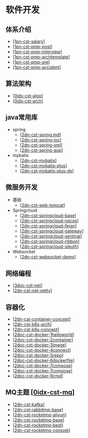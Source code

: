 
# 软件开发

## 体系介绍

- [[1pn-cst-salary]]
- [[1pn-cst-pmp-post]]
- [[1pn-cst-pmp-interview]]
- [[1pn-cst-pmp-archtemplate]]
- [[1pn-cst-pmp-sre]]
- [[1pn-cst-pmp-accident]]

## 算法架构

- [[0idx-cst-algo]]
- [[0idx-cst-arch]]

## java常用库

- spring
  - [[2dn-cst-spring.md]]
  - [[2dn-cst-spring-ioc]]
  - [[2dn-cst-spring-xml]]
  - [[2dn-cst-spring-aop]]
- mybatis
  - [[2dn-cst-mybatis]]
  - [[2dn-cst-mybatis-plus]]
  - [[2dn-cst-mybatis-plus-ds]]


## 微服务开发

- 基础
  - [[2dn-cst-web-tomcat]]
- Springcloud
  - [[2dn-cst-springcloud-base]]
  - [[2dn-cst-springcloud-nacos]]
  - [[2dn-cst-springcloud-feign]]
  - [[2dn-cst-springcloud-gateway]]
  - [[2dn-cst-springcloud-sentinal]]
  - [[2dn-cst-springcloud-ribbon]]
  - [[2dn-cst-springcloud-sleuth]]
- Websocket
  - [[2dn-cst-websocket-demo]]

## 网络编程

- [[3doc-cst-net]]
- [[2dn-cst-net-netty]]

## 容器化

- [[2dn-cst-container-concept]]
- [[2dn-cst-k8s-arch]]
- [[2dn-cst-k8s-concept]]
- [[2doc-cst-docker-1helloworld]]
- [[2doc-cst-docker-2container]]
- [[2doc-cst-docker-3image]]
- [[2doc-cst-docker-4connect]]
- [[2doc-cst-docker-5repo]]
- [[2doc-cst-docker-6dockerfile]]
- [[2doc-cst-docker-7compose]]
- [[2doc-cst-docker-7compose]]
- [[2doc-cst-docker-9cmd]]

## MQ主题 [[0idx-cst-mq]]

- [[2dn-cst-kafka]]
- [[2dn-cst-rabbitmq-base]]
- [[2dn-cst-rocketmq-aliyun]]
- [[2dn-cst-rocketmq-base]]
- [[2dn-cst-rocketmq-best]]
- [[2dn-cst-rocketmq-console]]

[//begin]: # "Autogenerated link references for markdown compatibility"
[1pn-cst-salary]: 9-1pmp/1pn-cst-salary.md "IT行业薪资和工作内容介绍"
[1pn-cst-pmp-post]: 9-1pmp/1pn-cst-pmp-post.md "IT软件行业岗位说明"
[1pn-cst-pmp-interview]: 9-1pmp/1pn-cst-pmp-interview.md "IT软件岗位面试指南"
[1pn-cst-pmp-archtemplate]: 9-1pmp/1pn-cst-pmp-archtemplate.md "IT项目架构设计文档编写规范"
[1pn-cst-pmp-sre]: 9-1pmp/1pn-cst-pmp-sre.md "SRE&SLO"
[1pn-cst-pmp-accident]: 9-1pmp/1pn-cst-pmp-accident.md "经典生产事故"
[0idx-cst-algo]: 0-1algo/0idx-cst-algo.md "计算机算法"
[0idx-cst-arch]: 0-2arch/0idx-cst-arch.md "idx-架构与设计 idx-架构与设计"
[2dn-cst-spring.md]: 0-3lang/javalib/2dn-cst-spring.md "dn-spring"
[2dn-cst-spring-ioc]: 0-3lang/javalib/2dn-cst-spring-ioc.md "spring ioc"
[2dn-cst-spring-xml]: 0-3lang/javalib/2dn-cst-spring-xml.md "spring xml定义"
[2dn-cst-spring-aop]: 0-3lang/javalib/2dn-cst-spring-aop.md "2dn-cst-spring-aop"
[2dn-cst-mybatis]: 0-3lang/javalib/2dn-cst-mybatis.md "mybatis源码分析"
[2dn-cst-mybatis-plus]: 0-3lang/javalib/2dn-cst-mybatis-plus.md "mybatis-plus 源码分析"
[2dn-cst-mybatis-plus-ds]: 0-3lang/javalib/2dn-cst-mybatis-plus-ds.md "dynamic-datasource动态数据源使用"
[2dn-cst-web-tomcat]: topic-1web/2dn-cst-web-tomcat.md "tomcat"
[2dn-cst-springcloud-base]: topic-1web/2dn-cst-springcloud-base.md "springcloud基础"
[2dn-cst-springcloud-nacos]: topic-1web/2dn-cst-springcloud-nacos.md "nacos"
[2dn-cst-springcloud-feign]: topic-1web/2dn-cst-springcloud-feign.md "Feign"
[2dn-cst-springcloud-gateway]: topic-1web/2dn-cst-springcloud-gateway.md "gateway"
[2dn-cst-springcloud-sentinal]: topic-1web/2dn-cst-springcloud-sentinal.md "sentinel"
[2dn-cst-springcloud-ribbon]: topic-1web/2dn-cst-springcloud-ribbon.md "ribbon"
[2dn-cst-springcloud-sleuth]: topic-1web/2dn-cst-springcloud-sleuth.md "2dn-cst-springcloud-sleuth"
[2dn-cst-websocket-demo]: topic-1web/2dn-cst-websocket-demo.md "websocket demo"
[3doc-cst-net]: topic-1net/3doc-cst-net.md "网络编程入门"
[2dn-cst-net-netty]: topic-1net/2dn-cst-net-netty.md "netty笔记"
[2dn-cst-container-concept]: topic-devops-container/2dn-cst-container-concept.md "容器的核心概念"
[2dn-cst-k8s-arch]: topic-devops-container/2dn-cst-k8s-arch.md "K8S架构"
[2dn-cst-k8s-concept]: topic-devops-container/2dn-cst-k8s-concept.md "K8S核心概念"
[2doc-cst-docker-1helloworld]: topic-devops-container/2doc-cst-docker-1helloworld.md "Docker Hello World"
[2doc-cst-docker-2container]: topic-devops-container/2doc-cst-docker-2container.md "Docker 容器使用"
[2doc-cst-docker-3image]: topic-devops-container/2doc-cst-docker-3image.md "Docker 镜像使用"
[2doc-cst-docker-4connect]: topic-devops-container/2doc-cst-docker-4connect.md "Docker 容器连接"
[2doc-cst-docker-5repo]: topic-devops-container/2doc-cst-docker-5repo.md "Docker 仓库管理"
[2doc-cst-docker-6dockerfile]: topic-devops-container/2doc-cst-docker-6dockerfile.md "Docker Dockerfile"
[2doc-cst-docker-7compose]: topic-devops-container/2doc-cst-docker-7compose.md "Docker Compose"
[2doc-cst-docker-9cmd]: topic-devops-container/2doc-cst-docker-9cmd.md "容器生命周期管理"
[0idx-cst-mq]: topic-devops-mq/0idx-cst-mq.md "MQ主题"
[2dn-cst-kafka]: topic-devops-mq/2dn-cst-kafka.md "kafka"
[2dn-cst-rabbitmq-base]: topic-devops-mq/2dn-cst-rabbitmq-base.md "rabbitmq"
[2dn-cst-rocketmq-aliyun]: topic-devops-mq/2dn-cst-rocketmq-aliyun.md "Rocketmq阿里云产品介绍"
[2dn-cst-rocketmq-base]: topic-devops-mq/2dn-cst-rocketmq-base.md "Rocketmq介绍"
[2dn-cst-rocketmq-best]: topic-devops-mq/2dn-cst-rocketmq-best.md "Rocketmq最佳实践"
[2dn-cst-rocketmq-console]: topic-devops-mq/2dn-cst-rocketmq-console.md "rocketmq-console控制台"
[//end]: # "Autogenerated link references"